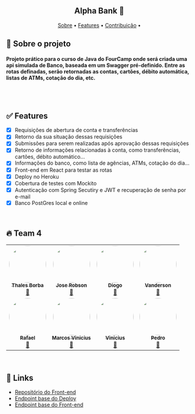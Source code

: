 
<h2 align="center">Alpha Bank  🏦</h2>

<p align="center">
 <a href="#-sobre-o-projeto">Sobre</a> •
 <a href="#features">Features</a> •  
 <a href="#contribuicao">Contribuição</a> • 
</p>


## 🔎 Sobre o projeto
#### Projeto prático para o curso de Java do FourCamp onde será criada uma api simulada de Banco, baseada em um Swagger pré-definido. Entre as rotas definadas, serão retornadas as contas, cartões, débito automática, listas de ATMs, cotação do dia, etc.
<br><br>

## ✅ Features

- [x] Requisições de abertura de conta e transferências
- [x] Retorno da sua situação dessas requisições
- [x] Submissões para serem realizadas após aprovação dessas requisições
- [x] Retorno de informações relacionadas à conta, como transferências, cartões, débito automático...
- [x] Informações do banco, como lista de agências, ATMs, cotação do dia...
- [x] Front-end em React para testar as rotas
- [x] Deploy no Heroku
- [x] Cobertura de testes com Mockito
- [x] Autenticação com Spring Secutiry e JWT e recuperação de senha por e-mail
- [x] Banco PostGres local e online

<br>

## 🔥 Team 4
<table>
  
  <tr>
    <td align="center"><a href="https://github.com/ThalesBorba"><img style="border-radius: 50%;" src="https://avatars.githubusercontent.com/u/64099896?v=4" width="100px;" alt=""/><br /><sub><b>Thales Borba</b></sub></a><br /><a href="https://github.com/ThalesBorba/" title="Thales">🚀</a></td>
    <td align="center"><a href="https://github.com/robinhosz"><img style="border-radius: 50%;" src="https://avatars.githubusercontent.com/u/82779533?v=4" width="100px;" alt=""/><br /><sub><b>Jose Robson</b></sub></a><br /><a href="https://github.com/robinhosz" title="José Robson">🚀</a></td>
    <td align="center"><a href="https://github.com/dhvalente"><img style="border-radius: 50%;" src="https://avatars.githubusercontent.com/u/92636440?v=4" width="100px;" alt=""/><br /><sub><b>Diogo</b></sub></a><br /><a href="https://github.com/dhvalente" title="Diogo">🚀</a></td>
    <td align="center"><a href="https://github.com/vandersonmauricio"><img style="border-radius: 50%;" src="https://avatars.githubusercontent.com/u/66976352?v=4" width="100px;" alt=""/><br /><sub><b>Vanderson</b></sub></a><br /><a href="https://github.com/vandersonmauricio" title="Vanderson">🚀</a></td>
  </tr>
  <tr>
    <td align="center"><a href="https://github.com/rafael-oliveira-hellz"><img style="border-radius: 50%;" src="https://avatars.githubusercontent.com/u/95747012?v=4" width="100px;" alt=""/><br /><sub><b>Rafael</b></sub></a><br /><a href="https://github.com/rafael-oliveira-hellz" title="Rafael">🚀</a></td>
    <td align="center"><a href="https://github.com/marcos-aha"><img style="border-radius: 50%;" src="https://avatars.githubusercontent.com/u/87346415?v=44" width="100px;" alt=""/><br /><sub><b>Marcos Vinicius</b></sub></a><br /><a href="https://github.com/marcos-aha" title="Marcos">🚀</a></td>
    <td align="center"><a href="https://github.com/viniciusantos2105"><img style="border-radius: 50%;" src="https://avatars.githubusercontent.com/u/92672912?v=4" width="100px;" alt=""/><br /><sub><b>Vinicius</b></sub></a><br /><a href="https://github.com/viniciusantos2105" title="Vinícius">🚀</a></td>
    <td align="center"><a href="https://github.com/PedroBueno-tech"><img style="border-radius: 50%;" src="https://avatars.githubusercontent.com/u/83030514?v=4" width="100px;" alt=""/><br /><sub><b>Pedro</b></sub></a><br /><a href="https://github.com/PedroBueno-tech" title="Pedro">🚀</a></td>
  </tr>
</table>

<br>

 ## 🔗 Links

 - [Repositório do Front-end](https://github.com/rafael-oliveira-hellz/alphabank-frontend)
 - [Endpoint base do Deploy](https://fourcamp-alphabank-api.herokuapp.com/)
 - [Endpoint base do Front-end](http://fourcamp-alphabank-frontend.netlify.app)

